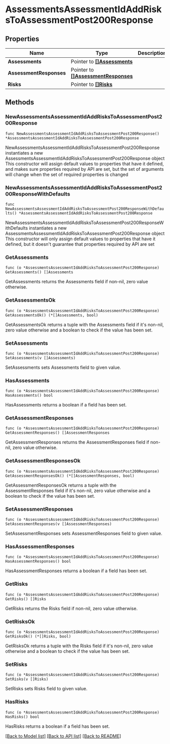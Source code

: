 # AssessmentsAssessmentIdAddRisksToAssessmentPost200Response

## Properties

Name | Type | Description | Notes
------------ | ------------- | ------------- | -------------
**Assessments** | Pointer to [**[]Assessments**](Assessments.md) |  | [optional] 
**AssessmentResponses** | Pointer to [**[]AssessmentResponses**](AssessmentResponses.md) |  | [optional] 
**Risks** | Pointer to [**[]Risks**](Risks.md) |  | [optional] 

## Methods

### NewAssessmentsAssessmentIdAddRisksToAssessmentPost200Response

`func NewAssessmentsAssessmentIdAddRisksToAssessmentPost200Response() *AssessmentsAssessmentIdAddRisksToAssessmentPost200Response`

NewAssessmentsAssessmentIdAddRisksToAssessmentPost200Response instantiates a new AssessmentsAssessmentIdAddRisksToAssessmentPost200Response object
This constructor will assign default values to properties that have it defined,
and makes sure properties required by API are set, but the set of arguments
will change when the set of required properties is changed

### NewAssessmentsAssessmentIdAddRisksToAssessmentPost200ResponseWithDefaults

`func NewAssessmentsAssessmentIdAddRisksToAssessmentPost200ResponseWithDefaults() *AssessmentsAssessmentIdAddRisksToAssessmentPost200Response`

NewAssessmentsAssessmentIdAddRisksToAssessmentPost200ResponseWithDefaults instantiates a new AssessmentsAssessmentIdAddRisksToAssessmentPost200Response object
This constructor will only assign default values to properties that have it defined,
but it doesn't guarantee that properties required by API are set

### GetAssessments

`func (o *AssessmentsAssessmentIdAddRisksToAssessmentPost200Response) GetAssessments() []Assessments`

GetAssessments returns the Assessments field if non-nil, zero value otherwise.

### GetAssessmentsOk

`func (o *AssessmentsAssessmentIdAddRisksToAssessmentPost200Response) GetAssessmentsOk() (*[]Assessments, bool)`

GetAssessmentsOk returns a tuple with the Assessments field if it's non-nil, zero value otherwise
and a boolean to check if the value has been set.

### SetAssessments

`func (o *AssessmentsAssessmentIdAddRisksToAssessmentPost200Response) SetAssessments(v []Assessments)`

SetAssessments sets Assessments field to given value.

### HasAssessments

`func (o *AssessmentsAssessmentIdAddRisksToAssessmentPost200Response) HasAssessments() bool`

HasAssessments returns a boolean if a field has been set.

### GetAssessmentResponses

`func (o *AssessmentsAssessmentIdAddRisksToAssessmentPost200Response) GetAssessmentResponses() []AssessmentResponses`

GetAssessmentResponses returns the AssessmentResponses field if non-nil, zero value otherwise.

### GetAssessmentResponsesOk

`func (o *AssessmentsAssessmentIdAddRisksToAssessmentPost200Response) GetAssessmentResponsesOk() (*[]AssessmentResponses, bool)`

GetAssessmentResponsesOk returns a tuple with the AssessmentResponses field if it's non-nil, zero value otherwise
and a boolean to check if the value has been set.

### SetAssessmentResponses

`func (o *AssessmentsAssessmentIdAddRisksToAssessmentPost200Response) SetAssessmentResponses(v []AssessmentResponses)`

SetAssessmentResponses sets AssessmentResponses field to given value.

### HasAssessmentResponses

`func (o *AssessmentsAssessmentIdAddRisksToAssessmentPost200Response) HasAssessmentResponses() bool`

HasAssessmentResponses returns a boolean if a field has been set.

### GetRisks

`func (o *AssessmentsAssessmentIdAddRisksToAssessmentPost200Response) GetRisks() []Risks`

GetRisks returns the Risks field if non-nil, zero value otherwise.

### GetRisksOk

`func (o *AssessmentsAssessmentIdAddRisksToAssessmentPost200Response) GetRisksOk() (*[]Risks, bool)`

GetRisksOk returns a tuple with the Risks field if it's non-nil, zero value otherwise
and a boolean to check if the value has been set.

### SetRisks

`func (o *AssessmentsAssessmentIdAddRisksToAssessmentPost200Response) SetRisks(v []Risks)`

SetRisks sets Risks field to given value.

### HasRisks

`func (o *AssessmentsAssessmentIdAddRisksToAssessmentPost200Response) HasRisks() bool`

HasRisks returns a boolean if a field has been set.


[[Back to Model list]](../README.md#documentation-for-models) [[Back to API list]](../README.md#documentation-for-api-endpoints) [[Back to README]](../README.md)


